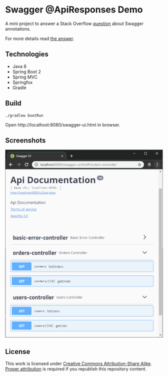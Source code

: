 # Swagger @ApiResponses Demo

A mini project to answer a Stack Overflow [question](https://stackoverflow.com/q/46324478/1429387) about Swagger annotations.

For more details read [the answer](https://stackoverflow.com/a/53266819/1429387).

## Technologies

* Java 8
* Spring Boot 2
* Spring MVC
* Springfox
* Gradle

## Build

```$sh
./gradlew bootRun
```

Open http://localhost:8080/swagger-ui.html in browser.

## Screenshots

![Swagger UI](/screenshots/api-documentation.png)

## License

This work is licensed under [Creative Commons Attribution-Share Alike](https://creativecommons.org/licenses/by-sa/4.0/). [Proper attribution](https://stackoverflow.blog/2009/06/25/attribution-required/) is required if you republish this repository content.

